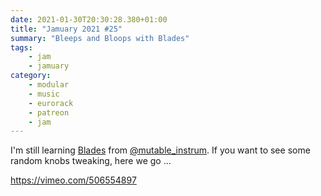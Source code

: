 ```yaml
---
date: 2021-01-30T20:30:28.380+01:00
title: "Jamuary 2021 #25"
summary: "Bleeps and Bloops with Blades"
tags:
    - jam
    - jamuary
category:
    - modular
    - music
    - eurorack
    - patreon
    - jam
---
```

I'm still learning [Blades](https://mutable-instruments.net/modules/blades/) from [@mutable_instrum](https://twitter.com/mutable_instrum). If you want to see some random knobs tweaking, here we go ...

https://vimeo.com/506554897
